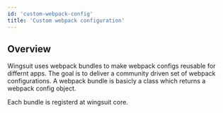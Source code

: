 ```yaml
---
id: 'custom-webpack-config'
title: 'Custom webpack configuration'
---
```


## Overview
Wingsuit uses webpack bundles to make webpack configs reusable for differnt apps. The goal is to deliver a community driven set of webpack configurations.
A webpack bundle is basicly a class which returns a webpack config object. 

Each bundle is registerd at wingsuit core. 
 